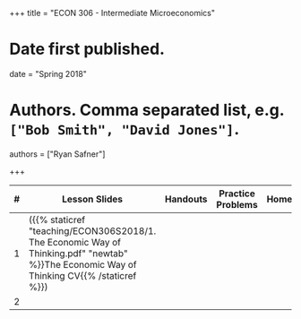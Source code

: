 +++
title = "ECON 306 - Intermediate Microeconomics"

# Date first published.
date = "Spring 2018"

# Authors. Comma separated list, e.g. `["Bob Smith", "David Jones"]`.
authors = ["Ryan Safner"]

+++

| \# | Lesson Slides | Handouts | Practice Problems | Homework | 
|----|---------------|----------|-------------------|----------|
| 1  | ({{% staticref "teaching/ECON306S2018/1. The Economic Way of Thinking.pdf" "newtab" %}}The Economic Way of Thinking CV{{% /staticref %}})| | ||
| 2  | | | | 
